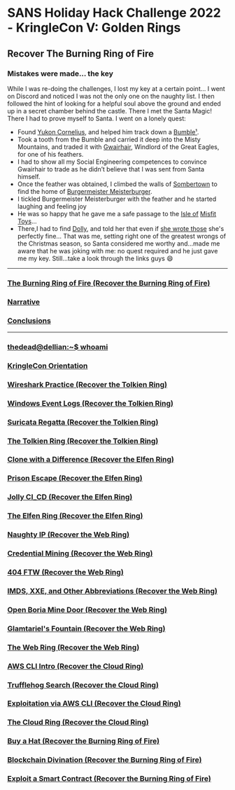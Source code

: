 # SANS Holiday Hack Challenge 2022 - KringleCon V: Golden Rings
## Recover The Burning Ring of Fire
### Mistakes were made... the key
While I was re-doing the challenges, I lost my key at a certain point… I went on Discord and noticed I was not the only one on the naughty list. I then followed the hint of looking for a helpful soul above the ground and ended up in a secret chamber behind the castle. There I met the Santa Magic!
There I had to prove myself to Santa. I went on a lonely quest:
* Found [Yukon Cornelius](https://christmas-specials.fandom.com/wiki/Yukon_Cornelius), and helped him track down a [Bumble](https://rudolphtherednosedreindeer.fandom.com/wiki/Bumble)[¹](https://bumble.com/).
* Took a tooth from the Bumble and carried it deep into the Misty Mountains, and traded it with [Gwairhair](https://lotr.fandom.com/wiki/Gwaihir), Windlord of the Great Eagles, for one of his feathers.
* I had to show all my Social Engineering competences to convince Gwairhair to trade as he didn’t believe that I was sent from Santa himself.
* Once the feather was obtained, I climbed the walls of [Sombertown](https://kingdomheartsfanon.fandom.com/wiki/Sombertown) to find the home of [Burgermeister Meisterburger](https://christmas-specials.fandom.com/wiki/Burgermeister_Meisterburger).
* I tickled Burgermeister Meisterburger with the feather and he started laughing and feeling joy
* He was so happy that he gave me a safe passage to the [Isle of](https://theisleofmisfittoys.com/) [Misfit Toys](https://christmas-specials.fandom.com/wiki/Misfit_Toys)...
* There,I had to find [Dolly](https://en.wikipedia.org/wiki/Dolly_Parton), and told her that even if [she wrote those](https://youtu.be/k1hj6E3_nfI) she's perfectly fine…
That was me, setting right one of the greatest wrongs of the Christmas season, so Santa considered me worthy and…made me aware that he was joking with me: no quest required and he just gave me my key. Still…take a look through the links guys :smile:

---
### [The Burning Ring of Fire (Recover the Burning Ring of Fire)](/06%20-%20Recover%20the%20Burning%20Ring%20of%20Fire/06.05%20-%20The%20Burning%20Ring%20of%20Fire/README.md)
### [Narrative](/README.md#narrative)
### [Conclusions](/README.md#conclusions)
---
### [thedead@dellian:~$ whoami](/README.md#thedeaddellian-whoami)
### [KringleCon Orientation](/01%20-%20KringleCon%20Orientation/README.md)
### [Wireshark Practice (Recover the Tolkien Ring)](/02%20-%20Recover%20the%20Tolkien%20Ring/02.01%20-%20Wireshark%20Practice/README.md)
### [Windows Event Logs (Recover the Tolkien Ring)](/02%20-%20Recover%20the%20Tolkien%20Ring/02.02%20-%20Windows%20Event%20Logs/README.md)
### [Suricata Regatta (Recover the Tolkien Ring)](/02%20-%20Recover%20the%20Tolkien%20Ring/02.03%20-%20Suricata%20Regatta/README.md)
### [The Tolkien Ring (Recover the Tolkien Ring)](/02%20-%20Recover%20the%20Tolkien%20Ring/02.04%20-%20The%20Tolkien%20Ring/README.md)
### [Clone with a Difference (Recover the Elfen Ring)](/03%20-%20Recover%20the%20Elfen%20Ring/03.01%20-%20Clone%20with%20a%20Difference/README.md)
### [Prison Escape (Recover the Elfen Ring)](/03%20-%20Recover%20the%20Elfen%20Ring/03.02%20-%20Prison%20Escape/README.md)
### [Jolly CI_CD (Recover the Elfen Ring)](/03%20-%20Recover%20the%20Elfen%20Ring/03.03%20-%20Jolly%20CI_CD/README.md)
### [The Elfen Ring (Recover the Elfen Ring)](/03%20-%20Recover%20the%20Elfen%20Ring/03.04%20-%20The%20Elfen%20Ring/README.md)
### [Naughty IP (Recover the Web Ring)](/04%20-%20Recover%20the%20Web%20Ring/04.01%20-%20Naughty%20IP/README.md)
### [Credential Mining (Recover the Web Ring)](/04%20-%20Recover%20the%20Web%20Ring/04.02%20-%20Credential%20Mining/README.md)
### [404 FTW (Recover the Web Ring)](/04%20-%20Recover%20the%20Web%20Ring/04.03%20-%20404%20FTW/README.md)
### [IMDS, XXE, and Other Abbreviations (Recover the Web Ring)](/04%20-%20Recover%20the%20Web%20Ring/04.04%20-%20IMDS,%20XXE,%20and%20Other%20Abbreviations/README.md)
### [Open Boria Mine Door (Recover the Web Ring)](/04%20-%20Recover%20the%20Web%20Ring/04.05%20-%20Open%20Boria%20Mine%20Door/README.md)
### [Glamtariel's Fountain (Recover the Web Ring)](/04%20-%20Recover%20the%20Web%20Ring/04.06%20-%20Glamtariel's%20Fountain/README.md)
### [The Web Ring (Recover the Web Ring)](/04%20-%20Recover%20the%20Web%20Ring/04.07%20-%20The%20Web%20Ring/README.md)
### [AWS CLI Intro (Recover the Cloud Ring)](/05%20-%20Recover%20the%20Cloud%20Ring/05.01%20-%20AWS%20CLI%20Intro/README.md)
### [Trufflehog Search (Recover the Cloud Ring)](/05%20-%20Recover%20the%20Cloud%20Ring/05.02%20-%20Trufflehog%20Search/README.md)
### [Exploitation via AWS CLI (Recover the Cloud Ring)](/05%20-%20Recover%20the%20Cloud%20Ring/05.03%20-%20Exploitation%20via%20AWS%20CLI/README.md)
### [The Cloud Ring (Recover the Cloud Ring)](/05%20-%20Recover%20the%20Cloud%20Ring/05.04%20-%20The%20Cloud%20Ring/README.md)
### [Buy a Hat (Recover the Burning Ring of Fire)](/06%20-%20Recover%20the%20Burning%20Ring%20of%20Fire/06.01%20-%20Buy%20a%20Hat/README.md)
### [Blockchain Divination (Recover the Burning Ring of Fire)](/06%20-%20Recover%20the%20Burning%20Ring%20of%20Fire/06.02%20-%20Blockchain%20Divination/README.md)
### [Exploit a Smart Contract (Recover the Burning Ring of Fire)](/06%20-%20Recover%20the%20Burning%20Ring%20of%20Fire/06.03%20-%20Exploit%20a%20Smart%20Contract/README.md)